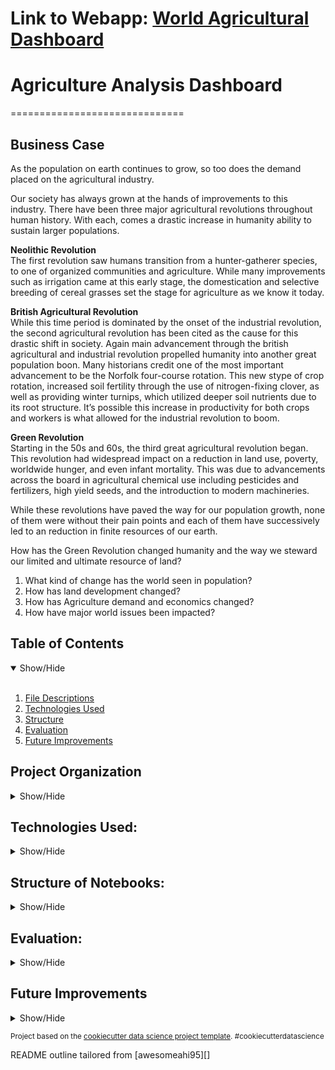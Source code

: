 # Link to Webapp: <a href="https://agricultural-analysis.herokuapp.com/" target="_blank">World Agricultural Dashboard</a>
# Agriculture Analysis Dashboard
==============================

## Business Case
<a name="Business_Case"></a>

As the population on earth continues to grow, so too does the demand placed on the agricultural industry. 

Our society has always grown at the hands of improvements to this industry. There have been three major agricultural revolutions throughout human history. With each, comes a drastic increase in humanity ability to sustain larger populations. 

 **Neolithic Revolution** <br>
The first revolution saw humans transition from a hunter-gatherer species, to one of organized communities and agriculture. While many improvements such as irrigation came at this early stage, the domestication and selective breeding of cereal grasses set the stage for agriculture as we know it today. 

**British Agricultural Revolution**<br>
While this time period is dominated by the onset of the industrial revolution, the second agricultural revolution has been cited as the cause for this drastic shift in society. Again main advancement through the british agricultural and industrial revolution propelled humanity into another great population boon. Many historians credit one of the most important advancement to be the Norfolk four-course rotation. This new stype of crop rotation, increased soil fertility through the use of nitrogen-fixing clover, as well as providing winter turnips, which utilized deeper soil nutrients due to its root structure. It’s possible this increase in productivity for both crops and workers is what allowed for the industrial revolution to boom.

**Green Revolution**<br>
Starting in the 50s and 60s, the third great agricultural revolution began. This revolution had widespread impact on a reduction in land use, poverty, worldwide hunger, and even infant mortality. This was due to advancements across the board in agricultural chemical use including pesticides and fertilizers, high yield seeds, and the introduction to modern machineries. 

While these revolutions have paved the way for our population growth, none of them were without their pain points and each of them have successively led to an reduction in finite resources of our earth. 

How has the Green Revolution changed humanity and the way we steward our limited and ultimate resource of land?

1. What kind of change has the world seen in population?
2. How has land development changed?
3. How has Agriculture demand and economics changed? 
4. How have major world issues been impacted?

## Table of Contents
<details open>
  <summary>Show/Hide</summary>
  <br>
 
1. [ File Descriptions ](#File_Description)
2. [ Technologies Used ](#Technologies_Used)    
3. [ Structure ](#Structure)
4. [ Evaluation ](#Evaluation)
5. [ Future Improvements ](#Future_Improvements)

</details>


## Project Organization

<details>
<a name="File_Description"></a>
<summary>Show/Hide</summary>
 <br>


    ├── LICENSE
    ├── .gitignore
    ├── README.md          <- The top-level README for developers using this project.
    │
    ├── agenv                <- Virtual Environment for the project
    │
    ├── dashboard_app      <- Folder that contains all deployment needs
    │   ├── images         <- directory of images for the app
    │   ├── templates      <- html webpages
    │       ├── index.html    <- 
    │       └──               <- 
    │   ├── __init__.py    <- 
    │   ├── routes.py      <- 
    │   └──                <- 
    │
    ├── notebooks          <- Jupyter notebooks. Naming convention is a number (for ordering),
    │                         the creator's initials, and a short `-` delimited description, e.g.
    │                         `1.0-jqp-initial-data-exploration`.
    │
    ├── references         <- Data dictionaries, manuals, and all other explanatory materials.
    │
    ├── reports            <- Generated analysis as HTML, PDF, LaTeX, etc.
    │   └── figures        <- Generated graphics and figures to be used in reporting
    │
    ├── requirements.txt   <- The requirements file for reproducing the analysis environment, e.g.
    │                         generated with `pip freeze > requirements.txt`
    │
    └── setup.py           <- makes project pip installable (pip install -e .) so src can be imported 

--------
  </details>   

## Technologies Used:
<details>
<a name="Technologies_Used"></a>
<summary>Show/Hide</summary>
<br>

      
    ├──Heroku
    ├──Python
        ├──Numpy
        ├──Pandas
        ├──Flask
        ├──aiosync
        ├──Matplotlib
        ├──Seaborn
        ├──aiohttp
        └──plotly
 
 ------------
 </details>

## Structure of Notebooks:
<details>
<a name="Structure"></a>
<summary>Show/Hide</summary>
<br>

 1. API Practice
      * 1.0 Learning how to utilize the Worldbank API
 2. API Data Wrangling
      * 2.0 Indicators and Requests
      * 2.1 Combining Dataframes
      * 2.2 Top 10 vs. Other Country Dataframe

 3. Exploratory Data Analysis
      * 3.0 Importing
      * 3.1 Question 1: Population
      * 3.2 Question 2: Land Development
      * 3.4 Question 3: Agricultural Practices
      * 3.5 Question 4: World Issues
     

 </details>

## Evaluation:
<a name="Evaluation"></a>
<details>
<summary>Show/Hide</summary>
<br>

* Question 1: Population
   * It is interesting to note that around 2007 the world population for rural inhabitats begin to slow and then stop entirely, while urban population continues to climb. When breaking this down by country it is easy to see the biggest impact here is China.

* Question 2: Land Development
   * The Top 10 largest populated countries have more arable land than all other countries combined.

* Question 3: Agricultural Practices
   * There is clearly an increase in fertilizer use. This makes sense considering the green revolution's focus was on the advent of chemical fertilizers. There is an interesting relationship between GDP, Fertilizer Use, and ...

* Question 4: World Issues
   * It is clear that Greenhouse Gases are still going up at a steep rate. There also appears to be a releationship between poverty and mortality under 5, which is expected. Both have gone down since 1990s. 



 Here is a link to the <a href="https://agricultural-analysis.herokuapp.com/" target="_blank">app</a>. 

</details>
  
## Future Improvements
 <a name="Future_Improvements"></a>
 <details>
<summary>Show/Hide</summary>
<br>
 One of the biggest issues with this project is currently load times of the deployment. I was able to bring down the load times using async requests for the APIs, but 12 seconds to load is still way too long. I will also place time into documenting the questions each page is trying to answer in order to make the user's experience more streamlined.

</details>

<p><small>Project based on the <a target="_blank" href="https://drivendata.github.io/cookiecutter-data-science/">cookiecutter data science project template</a>. #cookiecutterdatascience</small></p>
<p>README outline tailored from [awesomeahi95][]<p>
